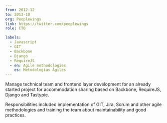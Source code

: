 ```yaml
---
from: 2012-12
to: 2013-10
org: Peoplewings
link: https://twitter.com/peoplewings
role: CTO

labels:
  - Javascript
  - GIT
  - Backbone
  - Django
  - RequireJS
  - en: Agile methodologies
    es: Metodologías Ágiles
---
```


Manage technical team and frontend layer development for an already started project for accommodation sharing based on Backbone, RequireJS, Django and Tastypie.

Responsibilities included implementation of GIT, Jira, Scrum and other agile methodologies and training the team about maintainability and good practices.
